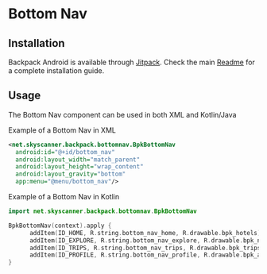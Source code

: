 # Bottom Nav

## Installation

Backpack Android is available through [Jitpack](https://jitpack.io/#Skyscanner/backpack-android). Check the main [Readme](https://github.com/skyscanner/backpack-android#installation) for a complete installation guide.

## Usage

The Bottom Nav component can be used in both XML and Kotlin/Java

Example of a Bottom Nav in XML

```xml
<net.skyscanner.backpack.bottomnav.BpkBottomNav
  android:id="@+id/bottom_nav"
  android:layout_width="match_parent"
  android:layout_height="wrap_content"
  android:layout_gravity="bottom"
  app:menu="@menu/bottom_nav"/>
```

Example of a Bottom Nav in Kotlin

```Kotlin
import net.skyscanner.backpack.bottomnav.BpkBottomNav

BpkBottomNav(context).apply {
      addItem(ID_HOME, R.string.bottom_nav_home, R.drawable.bpk_hotels)
      addItem(ID_EXPLORE, R.string.bottom_nav_explore, R.drawable.bpk_navigation)
      addItem(ID_TRIPS, R.string.bottom_nav_trips, R.drawable.bpk_trips)
      addItem(ID_PROFILE, R.string.bottom_nav_profile, R.drawable.bpk_account_circle)
}
```
